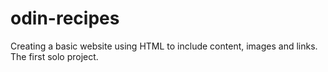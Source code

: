 # odin-recipes

Creating a basic website using HTML to include content, images and links. The first solo project.